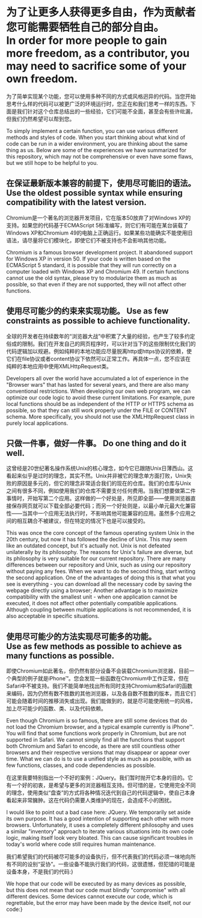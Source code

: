 # 为了让更多人获得更多自由，作为贡献者您可能需要牺牲自己的部分自由。<br/>In order for more people to gain more freedom, as a contributor, you may need to sacrifice some of your own freedom.

为了简单实现某个功能，您可以使用多种不同的方式或风格迥异的代码。当您开始思考什么样的代码可以被更广泛的环境运行时，您正在和我们思考一样的东西。下面是我们针对这个仓库总结出的一些经验，它们可能不全面，甚至会有些许纰漏，但我们仍然希望可以帮到您。

To simply implement a certain function, you can use various different methods and styles of code. When you start thinking about what kind of code can be run in a wider environment, you are thinking about the same thing as us. Below are some of the experiences we have summarized for this repository, which may not be comprehensive or even have some flaws, but we still hope to be helpful to you.

## 在保证最新版本兼容的前提下，使用尽可能旧的语法。<br/>Use the oldest possible syntax while ensuring compatibility with the latest version.

Chromium是一个著名的浏览器开发项目，它在版本50放弃了对Windows XP的支持。如果您的代码基于ECMAScript 5标准编写，则它们有可能在某台装载了Windows XP和Chromium 49的电脑上正确运行。如果某些功能确实不能使用旧语法，请尽量将它们模块化，即使它们不被支持也不会影响其他功能。

Chromium is a famous browser development project. It abandoned support for Windows XP in version 50. If your code is written based on the ECMAScript 5 standard, it is possible that they will run correctly on a computer loaded with Windows XP and Chromium 49. If certain functions cannot use the old syntax, please try to modularize them as much as possible, so that even if they are not supported, they will not affect other functions.

## 使用尽可能少的约束来实现功能。 Use as few constraints as possible to achieve functionality.

全球的开发者在持续数年的“浏览器大战”中积累了大量的经验，也产生了较多约定俗成的限制。我们在开发自己的网页程序时，可以针对当下的这些限制优化我们的代码逻辑加以规避。例如纯粹的本地功能应尽量脱离http或https协议的依赖，使它们在file协议或者content协议下依然可以正常工作。再具体一点，您不应该在纯粹的本地应用中使用XMLHttpRequest类。

Developers all over the world have accumulated a lot of experience in the "Browser wars" that has lasted for several years, and there are also many conventional restrictions. When developing our own web program, we can optimize our code logic to avoid these current limitations. For example, pure local functions should be as independent of the HTTP or HTTPS schema as possible, so that they can still work properly under the FILE or CONTENT schema. More specifically, you should not use the XMLHttpRequest class in purely local applications.

## 只做一件事，做好一件事。 Do one thing and do it well.

这曾经是20世纪著名操作系统Unix的核心理念，如今它已跟随Unix日薄西山。这看起来似乎是过时的理念，其实不然。Unix并非被它的理念单方面打败，Unix失败的原因是多元的，但它的理念非常适合我们的现在的仓库。我们的仓库与Unix之间有很多不同，例如使用我们的仓库不需要支付任何费用。当我们想要做第二件事情时，开始写第二个应用。这样做的一个好处是，所见即全部——使用浏览器直接保存网页就可以下载全部必要代码；而另一个好处则是，以最小单元最大化兼容性——当其中一个应用无法执行时，不影响其他可能兼容的应用。虽然多个应用之间的相互耦合不被建议，但在特定的情况下也是可以接受的。

This was once the core concept of the famous operating system Unix in the 20th century, but now it has followed the decline of Unix. This may seem like an outdated concept, but it's actually not. Unix is not defeated unilaterally by its philosophy. The reasons for Unix's failure are diverse, but its philosophy is very suitable for our current repository. There are many differences between our repository and Unix, such as using our repository without paying any fees. When we want to do the second thing, start writing the second application. One of the advantages of doing this is that what you see is everything - you can download all the necessary code by saving the webpage directly using a browser; Another advantage is to maximize compatibility with the smallest unit - when one application cannot be executed, it does not affect other potentially compatible applications. Although coupling between multiple applications is not recommended, it is also acceptable in specific situations.

## 使用尽可能少的方法实现尽可能多的功能。<br/>Use as few methods as possible to achieve as many functions as possible.

即使Chromium如此著名，但仍然有部分设备不会装载Chromium浏览器，目前一个典型的例子就是iPhone™。您会发现一些函数在Chromium中工作正常，但在Safari中不被支持。我们不能简单地找出所有同时支持Chromium和Safari的函数来编码，因为仍然有数不胜数的其他浏览器，以及各自数不胜数的版本，而且它们可能会随着时间的推移消失或出现。我们能做到的，就是尽可能使用统一的风格，加上尽可能少的函数、类、以及代码依赖。

Even though Chromium is so famous, there are still some devices that do not load the Chromium browser, and a typical example currently is iPhone™. You will find that some functions work properly in Chromium, but are not supported in Safari. We cannot simply find all the functions that support both Chromium and Safari to encode, as there are still countless other browsers and their respective versions that may disappear or appear over time. What we can do is to use a unified style as much as possible, with as few functions, classes, and code dependencies as possible.

在这里我要特别指出一个不好的案例：JQuery。我们暂时抛开它本身的目的。它有一个好的初衷，是希望与更多的浏览器相互支持。但可惜的是，它使用完全不同的理念，使用类似“盘查”的方式将各种情况迭代到自己的代码逻辑中，使自己本身看起来非常臃肿。这在代码仍需要人类维护的现在，会造成不小的困扰。

I would like to point out a bad case here: JQuery. We temporarily set aside its own purpose. It has a good intention of supporting each other with more browsers. Unfortunately, it uses a completely different philosophy and uses a similar "inventory" approach to iterate various situations into its own code logic, making itself look very bloated. This can cause significant troubles in today's world where code still requires human maintenance.

我们希望我们的代码被尽可能多的设备执行，但不代表我们的代码必须一味地向所有不同的设别“妥协”。一些设备不能执行我们的代码，这很遗憾，但犯错的可能是设备本身，不是我们的代码:}

We hope that our code will be executed by as many devices as possible, but this does not mean that our code must blindly "compromise" with all different devices. Some devices cannot execute our code, which is regrettable, but the error may have been made by the device itself, not our code:}
